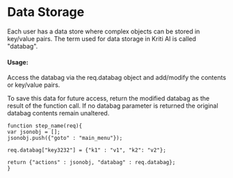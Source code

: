 # Data Storage

Each user has a data store where complex objects can be stored in key/value pairs. The term used for data storage in Kriti AI is called "databag".

#### Usage:

Access the databag via the req.databag object and add/modify the contents or key/value pairs.

To save this data for future access, return the modified databag as the result of the function call. If no databag parameter is returned the original databag contents remain unaltered.

```
function step_name(req){
var jsonobj = [];
jsonobj.push({"goto" : "main_menu"});

req.databag["key3232"] = {"k1" : "v1", "k2": "v2"};

return {"actions" : jsonobj, "databag" : req.databag};
}
```




